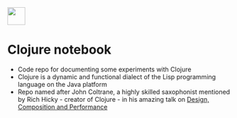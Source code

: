 <img src="https://cdn.jsdelivr.net/gh/devicons/devicon/icons/clojure/clojure-original.svg" width=40 />

# Clojure notebook

- Code repo for documenting some experiments with Clojure
- Clojure is a dynamic and functional dialect of the Lisp programming language on the Java platform
- Repo named after John Coltrane, a highly skilled saxophonist mentioned by Rich Hicky - creator of Clojure - in his amazing talk on [Design, Composition and Performance](https://www.youtube.com/watch?v=QCwqnjxqfmY)
